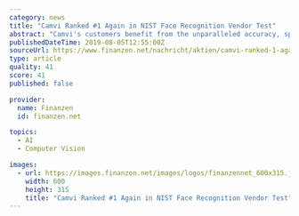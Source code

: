 ```yaml
---
category: news
title: "Camvi Ranked #1 Again in NIST Face Recognition Vendor Test"
abstract: "Camvi's customers benefit from the unparalleled accuracy, speed and scalability of Camvi's state-of-the-art, patent-pending face and object recognition technology. About Camvi Technologies Inc. Camvi Technologies, headquartered in Palo Alto, California ..."
publishedDateTime: 2019-08-05T12:55:00Z
sourceUrl: https://www.finanzen.net/nachricht/aktien/camvi-ranked-1-again-in-nist-face-recognition-vendor-test-7826652
type: article
quality: 41
score: 41
published: false

provider:
  name: Finanzen
  id: finanzen.net

topics:
  - AI
  - Computer Vision

images:
  - url: https://images.finanzen.net/images/logos/finanzennet_600x315.jpg
    width: 600
    height: 315
    title: "Camvi Ranked #1 Again in NIST Face Recognition Vendor Test"
---
```

